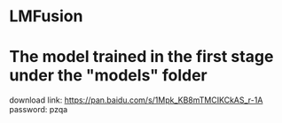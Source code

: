# LMFusion




# The model trained in the first stage under the "models" folder
download link: https://pan.baidu.com/s/1Mpk_KB8mTMCIKCkAS_r-1A 
password: pzqa
